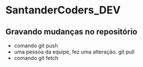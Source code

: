 # SantanderCoders_DEV

## Gravando mudanças no repositório
* comando git push
* uma pessoa da equipe, fez uma alteração. git pull
* comando git fetch

